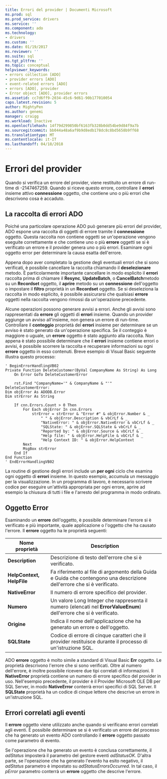 ```yaml
---
title: Errori del provider | Documenti Microsoft
ms.prod: sql
ms.prod_service: drivers
ms.service: ''
ms.component: ado
ms.technology:
- drivers
ms.custom: ''
ms.date: 01/19/2017
ms.reviewer: ''
ms.suite: sql
ms.tgt_pltfrm: ''
ms.topic: conceptual
helpviewer_keywords:
- errors collection [ADO]
- provider errors [ADO]
- event-related errors [ADO]
- errors [ADO], provider
- Error object [ADO], provider errors
ms.assetid: cc7d6ff9-2034-45c6-9d61-90b177010054
caps.latest.revision: 5
author: MightyPen
ms.author: genemi
manager: craigg
ms.workload: Inactive
ms.openlocfilehash: 14f79d299850bf6163fb328b0dd54be9d84f9a7b
ms.sourcegitcommit: bb044a48a6af9b9d8edb178dc8c8bd5658b9ff68
ms.translationtype: MT
ms.contentlocale: it-IT
ms.lasthandoff: 04/18/2018
---
```

# <a name="provider-errors"></a>Errori del provider
Quando si verifica un errore del provider, viene restituito un errore di run-time di -2147467259. Quando si riceve questo errore, controllare il **errori** insieme attivo **connessione** oggetto, che contiene uno o più errori che descrivono cosa è accaduto.  
  
## <a name="the-ado-errors-collection"></a>La raccolta di errori ADO  
 Poiché una particolare operazione ADO può generare più errori del provider, ADO espone una raccolta di oggetti di errore tramite il **connessione** oggetto. Questa raccolta non contiene oggetti se un'operazione vengono eseguite correttamente e che contiene uno o più **errore** oggetti se si è verificato un errore e il provider genera uno o più errori. Esaminare ogni oggetto error per determinare la causa esatta dell'errore.  
  
 Appena dopo aver completato la gestione degli eventuali errori che si sono verificati, è possibile cancellare la raccolta chiamando il **deselezionare** metodo. È particolarmente importante cancellare in modo esplicito il **errori** raccolta prima di chiamare il **Resync**, **UpdateBatch**, o **CancelBatch**metodo su un **Recordset** oggetto, il **aprire** metodo su un **connessione** dell'oggetto o impostare il **filtro** proprietà in un **Recordset** oggetto. Se si deseleziona la raccolta in modo esplicito, è possibile assicurarsi che qualsiasi **errore** oggetti nella raccolta vengono rimossi da un'operazione precedente.  
  
 Alcune operazioni possono generare avvisi a errori. Anche gli avvisi sono rappresentati da **errore** gli oggetti di **errori** insieme. Quando un provider aggiunge un avviso all'insieme, non genera un errore di run-time. Controllare il **conteggio** proprietà del **errori** insieme per determinare se un avviso è stato generato da un'operazione specifica. Se il conteggio è maggiore o uguale, un **errore** oggetto è stato aggiunto alla raccolta. Non appena è stato possibile determinare che il **errori** insieme contiene errori o avvisi, è possibile scorrere la raccolta e recuperare informazioni su ogni **errore** oggetto in esso contenuti. Breve esempio di Visual Basic seguente illustra questo processo:  
  
```  
' BeginErrorHandlingVB02  
Private Function DeleteCustomer(ByVal CompanyName As String) As Long  
    On Error GoTo DeleteCustomerError  
  
    rst.Find "CompanyName='" & CompanyName & "'"  
DeleteCustomerError:  
Dim objError As ADODB.Error  
Dim strError As String  
  
    If cnn.Errors.Count > 0 Then  
        For Each objError In cnn.Errors  
            strError = strError & "Error #" & objError.Number & _  
                " " & objError.Description & vbCrLf & _  
                "NativeError: " & objError.NativeError & vbCrLf & _  
                "SQLState: " & objError.SQLState & vbCrLf & _  
                "Reported by: " & objError.Source & vbCrLf & _  
                "Help file: " & objError.HelpFile & vbCrLf & _  
                "Help Context ID: " & objError.HelpContext  
        Next  
        MsgBox strError  
    End If  
End Function  
' EndErrorHandlingVB02  
```  
  
 La routine di gestione degli errori include un **per ogni** ciclo che esamina ogni oggetto di **errori** insieme. In questo esempio, accumula un messaggio per la visualizzazione. In un programma di lavoro, è necessario scrivere codice per eseguire un'attività appropriata per ogni errore, aprire ad esempio la chiusura di tutti i file e l'arresto del programma in modo ordinato.  
  
## <a name="the-error-object"></a>Oggetto Error  
 Esaminando un **errore** dell'oggetto, è possibile determinare l'errore si è verificato e più importante, quale applicazione o l'oggetto che ha causato l'errore. Il **errore** oggetto ha le proprietà seguenti:  
  
|Nome proprietà|Description|  
|-------------------|-----------------|  
|**Description**|Descrizione di testo dell'errore che si è verificato.|  
|**HelpContext, HelpFile**|Fa riferimento al file di argomento della Guida e Guida che contengono una descrizione dell'errore che si è verificato.|  
|**NativeError**|Il numero di errore specifico del provider.|  
|**Numero**|Un valore Long Integer che rappresenta il numero (elencati nel **ErrorValueEnum**) dell'errore che si è verificato.|  
|**Origine**|Indica il nome dell'applicazione che ha generato un errore o dell'oggetto.|  
|**SQLState**|Codice di errore di cinque caratteri che il provider restituisce durante il processo di un'istruzione SQL.|  
  
 ADO **errore** oggetto è molto simile a standard di Visual Basic **Err** oggetto. Le proprietà descrivono l'errore che si sono verificati. Oltre al numero dell'errore, è inoltre possibile ricevere due tipi correlati di informazioni. Il **NativeError** proprietà contiene un numero di errore specifico del provider in uso. Nell'esempio precedente, il provider è il Provider Microsoft OLE DB per SQL Server, in modo **NativeError** conterrà errori specifici di SQL Server. Il **SQLState** proprietà ha un codice di cinque lettere che descrive un errore in un'istruzione SQL.  
  
## <a name="event-related-errors"></a>Errori correlati agli eventi  
 Il **errore** oggetto viene utilizzato anche quando si verificano errori correlati agli eventi. È possibile determinare se si è verificato un errore del processo che ha generato un evento ADO controllando il **errore** oggetto passato come parametro di evento.  
  
 Se l'operazione che ha generato un evento è conclusa correttamente, il *adStatus* imposterà il parametro del gestore eventi *adStatusOK*. D'altra parte, se l'operazione che ha generato l'evento ha esito negativo, il *adStatus* parametro è impostato su *adStatusErrorsOccurred*. In tal caso, il *pError* parametro conterrà un **errore** oggetto che descrive l'errore.
